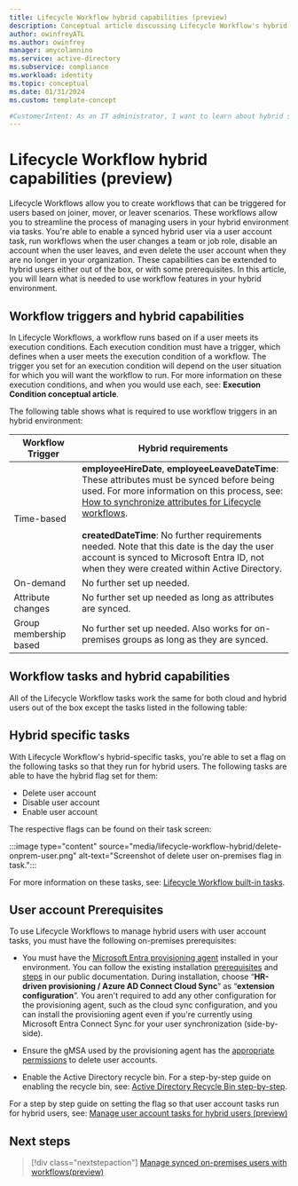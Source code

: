 ```yaml
---
title: Lifecycle Workflow hybrid capabilities (preview)
description: Conceptual article discussing Lifecycle Workflow's hybrid compatibility
author: owinfreyATL
ms.author: owinfrey
manager: amycolannino
ms.service: active-directory
ms.subservice: compliance
ms.workload: identity
ms.topic: conceptual 
ms.date: 01/31/2024
ms.custom: template-concept 

#CustomerIntent: As an IT administrator, I want to learn about hybrid support with Lifecycle workflows so that I can manage synced on-premises users using workflows.
---
```


# Lifecycle Workflow hybrid capabilities (preview)

Lifecycle Workflows allow you to create workflows that can be triggered for users based on joiner, mover, or leaver scenarios. These workflows allow you to streamline the process of managing users in your hybrid environment via tasks. You're able to enable a synced hybrid user via a user account task, run workflows when the user changes a team or job role, disable an account when the user leaves, and even delete the user account when they are no longer in your organization. These capabilities can be extended to hybrid users either out of the box, or with some prerequisites. In this article, you will learn what is needed to use workflow features in your hybrid environment.


## Workflow triggers and hybrid capabilities

In Lifecycle Workflows, a workflow runs based on if a user meets its execution conditions. Each execution condition must have a trigger, which defines when a user meets the execution condition of a workflow. The trigger you set for an execution condition will depend on the user situation for which you will want the workflow to run. For more information on these execution conditions, and when you would use each, see: **Execution Condition conceptual article**.

The following table shows what is required to use workflow triggers in an hybrid environment:

|Workflow Trigger  |Hybrid requirements  |
|---------|---------|
|Time-based    |  **employeeHireDate**, **employeeLeaveDateTime**: These attributes must be synced before being used. For more information on this process, see: [How to synchronize attributes for Lifecycle workflows](./how-to-lifecycle-workflow-sync-attributes.md).<br></br>**createdDateTime**: No further requirements needed. Note that this date is the day the user account is synced to Microsoft Entra ID, not when they were created within Active Directory.       |
|On-demand     |   No further set up needed.      |
|Attribute changes     | No further set up needed as long as attributes are synced.       |
|Group membership based     | No further set up needed. Also works for on-premises groups as long as they are synced.        |


## Workflow tasks and hybrid capabilities

All of the Lifecycle Workflow tasks work the same for both cloud and hybrid users out of the box except the tasks listed in the following table:



## Hybrid specific tasks

With Lifecycle Workflow's hybrid-specific tasks, you're able to set a flag on the following tasks so that they run for hybrid users. The following tasks are able to have the hybrid flag set for them:

- Delete user account
- Disable user account
- Enable user account

The respective flags can be found on their task screen:

:::image type="content" source="media/lifecycle-workflow-hybrid/delete-onprem-user.png" alt-text="Screenshot of delete user on-premises flag in task.":::

For more information on these tasks, see: [Lifecycle Workflow built-in tasks](lifecycle-workflow-tasks.md).

## User account Prerequisites

To use Lifecycle Workflows to manage hybrid users with user account tasks, you must have the following on-premises prerequisites:

- You must have the [Microsoft Entra provisioning agent](../identity/hybrid/cloud-sync/what-is-provisioning-agent.md) installed in your environment. You can follow the existing installation [prerequisites](../identity/hybrid/cloud-sync/how-to-prerequisites.md) and [steps](../identity/hybrid/cloud-sync/how-to-install.md) in our public documentation. During installation, choose “**HR-driven provisioning / Azure AD Connect Cloud Sync**” as “**extension configuration**”. You aren't required to add any other configuration for the provisioning agent, such as the cloud sync configuration, and you can install the provisioning agent even if you're currently using Microsoft Entra Connect Sync for your user synchronization (side-by-side).

- Ensure the gMSA used by the provisioning agent has the [appropriate permissions](../identity/hybrid/cloud-sync/how-to-prerequisites.md#custom-gmsa-account) to delete user accounts.

- Enable the Active Directory recycle bin. For a step-by-step guide on enabling the recycle bin, see: [Active Directory Recycle Bin step-by-step](/windows-server/identity/ad-ds/get-started/adac/introduction-to-active-directory-administrative-center-enhancements--level-100-#active-directory-recycle-bin-step-by-step).

For a step by step guide on setting the flag so that user account tasks run for hybrid users, see: [Manage user account tasks for hybrid users (preview)](./manage-workflow-onprem.md)

## Next steps

> [!div class="nextstepaction"]
> [Manage synced on-premises users with workflows(preview)](manage-workflow-onprem.md)
